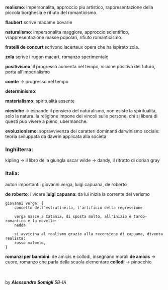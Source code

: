 **realismo**: impersonalita, approccio piu artistico, rappresentazione della piccola borghesia e rifiuto del romanticismo.

**flaubert** scrive madame bovarie

**naturalismo**: impersonalita maggiore, approccio scientifico, vrappresentazione masse popolari, rifiuto romanticismo.

**fratelli de concurt** scrivono lacerteux
opera che ha ispirato zola.

**zola** scrive i rugon macart, romanzo sperimentale

**positivismo**: il progresso aumenta nel tempo, visione positiva del futuro, porta all'imperialismo

**comte** -> progresso nel tempo

**determinismo**: 

**materialismo**: spiritualità assente

**niestche** -> espande il pensiero del naturalismo, non esiste la spiritualita, solo la natura.
		la religione impone dei vincoli sulle persone, chi si libera di questi puo vivere a pieno,
		ubermanche.

**evoluzionismo**: sopravvivenza dei caratteri dominanti
darwinismo sociale: teoria sviluppata da dawrin applicata alla societa

### **Inghilterra**: 
kipling -> il libro della giungla 
oscar wilde -> dandy, il ritratto di dorian gray

### **Italia**:
autori importanti: giovanni verga, luigi capuana, de roberto

**de roberto**: i vicere
**luigi capuana**: da lui inizia la corrente del verismo
```
giovanni verga: {
	concetto dell'estratìneita, l'artificio della regressione

	verga nasce a Catania, di sposta molto, all'inizio è tardo-romantico e fa novelle: 
	nedda

	si avvicina al realismo grazie alla recensione di capuana, diventa realista:
	rosso malpelo, 
}
```

**romanzi per bambini**: de amicis e collodi, insegnano morali
**de amicis** -> cuore, romanzo che parla della scuola elementare
**collodi** -> pinocchio

<br><br>
by ***Alessandro Somigli*** *5B-IA*